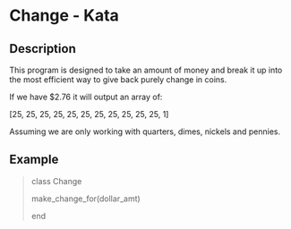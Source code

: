 <h1> Change - Kata </h1>

<h2> Description </h2>

This program is designed to take an amount of money and break it up into the most efficient way to give back purely change in coins. 

If we have $2.76 it will output an array of:

[25, 25, 25, 25, 25, 25, 25, 25, 25, 25, 25, 1]

Assuming we are only working with quarters, dimes, nickels and pennies.

<h2> Example </h2>

<blockquote>
<p>class Change</p>
<p>  make_change_for(dollar_amt)</p>
<p>end</p>
</blockquote>
